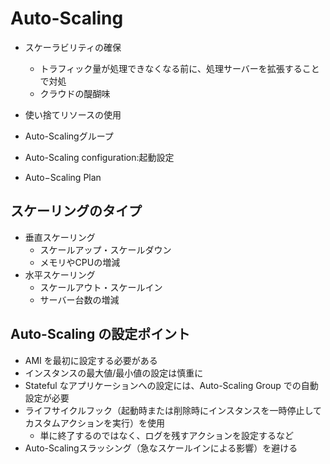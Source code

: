 # Auto-Scaling

- スケーラビリティの確保
  - トラフィック量が処理できなくなる前に、処理サーバーを拡張することで対処
  - クラウドの醍醐味
- 使い捨てリソースの使用

- Auto-Scalingグループ
- Auto-Scaling configuration:起動設定
- Auto−Scaling Plan

## スケーリングのタイプ

- 垂直スケーリング
  - スケールアップ・スケールダウン
  - メモリやCPUの増減
- 水平スケーリング
  - スケールアウト・スケールイン
  - サーバー台数の増減

## Auto-Scaling の設定ポイント

- AMI を最初に設定する必要がある
- インスタンスの最大値/最小値の設定は慎重に
- Stateful なアプリケーションへの設定には、Auto-Scaling Group での自動設定が必要
- ライフサイクルフック（起動時または削除時にインスタンスを一時停止してカスタムアクションを実行）を使用
  - 単に終了するのではなく、ログを残すアクションを設定するなど
- Auto-Scalingスラッシング（急なスケールインによる影響）を避ける
